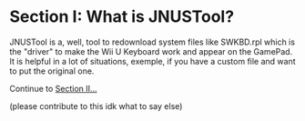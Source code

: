 # Section I: What is JNUSTool?

JNUSTool is a, well, tool to redownload system files like SWKBD.rpl which is the "driver" to make the Wii U Keyboard work and appear on the GamePad.
It is helpful in a lot of situations, exemple, if you have a custom file and want to put the original one.

Continue to [Section II...](/assets/Section2.md)



(please contribute to this idk what to say else)
